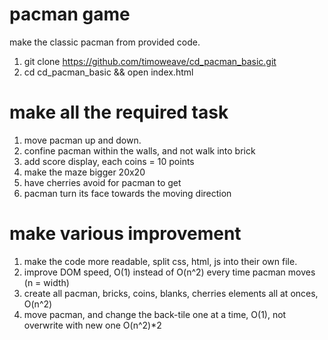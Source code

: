 # pacman game

make the classic pacman from provided code.

1. git clone https://github.com/timoweave/cd_pacman_basic.git
1. cd cd_pacman_basic && open index.html

# make all the required task

1. move pacman up and down.
1. confine pacman within the walls, and not walk into brick
1. add score display, each coins = 10 points
1. make the maze bigger 20x20
1. have cherries avoid for pacman to get
1. pacman turn its face towards the moving direction

# make various improvement

1. make the code more readable, split css, html, js into their own file.
1. improve DOM speed, O(1) instead of O(n^2) every time pacman moves (n = width)
1. create all pacman, bricks, coins, blanks, cherries elements all at onces, O(n^2)
1. move pacman, and change the back-tile one at a time, O(1), not overwrite with new one O(n^2)*2
